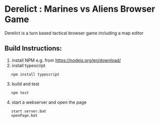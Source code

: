 # Derelict : Marines vs Aliens Browser Game
Derelict is a turn based tactical browser game including a map editor
## Build Instructions: 

1. install NPM e.g. from https://nodejs.org/en/download/
2. install typescript
```bash
   npm install typescript
```
3. build and test
```bash
   npm test
```
4. start a webserver and open the page
```bash
   start server.bat
   openPage.bat
```
   
